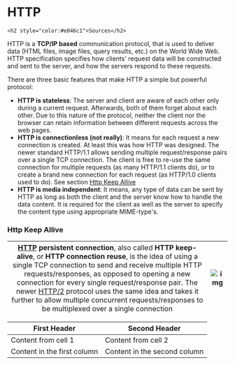# HTTP



```
<h2 style="color:#e046c1">Sources</h2>
```

HTTP is a **TCP/IP based** communication protocol, that is used to deliver data (HTML files, image files, query results, etc.) on the World Wide Web. HTTP specification specifies how clients' request data will be constructed and sent to the server, and how the servers respond to these requests.

There are three basic features that make HTTP a simple but powerful protocol:

- **HTTP is stateless**: The server and client are aware of each other only during a current request. Afterwards, both of them forget about each other. Due to this nature of the protocol, neither the client nor the browser can retain information between different requests across the web pages.
- **HTTP is connectionless (not really)**: It means for each request a new connection is created. At least this was how HTTP was designed. The newer standard HTTP/1.1 allows sending multiple request/response pairs over a single TCP connection.
  The client is free to re-use the same connection for multiple requests  (as many HTTP/1.1 clients do), or to create a brand new connection for  each request (as HTTP/1.0 clients used to do). See section [Http Keep Allive ](#http-keep-allive)
- **HTTP is media independent**: It means, any type of data can be sent by HTTP as long as both the client and the server know how to handle the data content. It is required for the client as well as the server to specify the content type using appropriate MIME-type's.



### Http Keep Allive

| <span style="font-weight:normal">**[HTTP](https://en.wikipedia.org/wiki/HTTP) persistent connection**, also called **HTTP keep-alive**, or **HTTP connection reuse**, is the idea of using a single TCP connection to send and receive multiple HTTP requests/responses, as opposed to opening a new connection for every single request/response pair. The newer [HTTP/2](https://en.wikipedia.org/wiki/HTTP/2) protocol uses the same idea and takes it further to allow multiple  concurrent requests/responses to be multiplexed over a single  connection</span> | ![img](https://upload.wikimedia.org/wikipedia/commons/thumb/d/d5/HTTP_persistent_connection.svg/1920px-HTTP_persistent_connection.svg.png) |
| --------------------------- | ---------------------------- |





| First Header                | Second Header                |
| --------------------------- | ---------------------------- |
| Content from cell 1         | Content from cell 2          |
| Content in the first column | Content in the second column |











